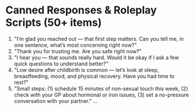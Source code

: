 # Canned Responses & Roleplay Scripts (50+ items)
1. "I’m glad you reached out — that first step matters. Can you tell me, in one sentence, what’s most concerning right now?"
2. "Thank you for trusting me. Are you safe right now?"
3. "I hear you — that sounds really hard. Would it be okay if I ask a few quick questions to understand better?"
4. "Low desire after childbirth is common — let’s look at sleep, breastfeeding, mood, and physical recovery. Have you had time to rest?"
5. "Small steps: (1) schedule 15 minutes of non-sexual touch this week, (2) check with your GP about hormonal or iron issues, (3) set a no-pressure conversation with your partner."
...
